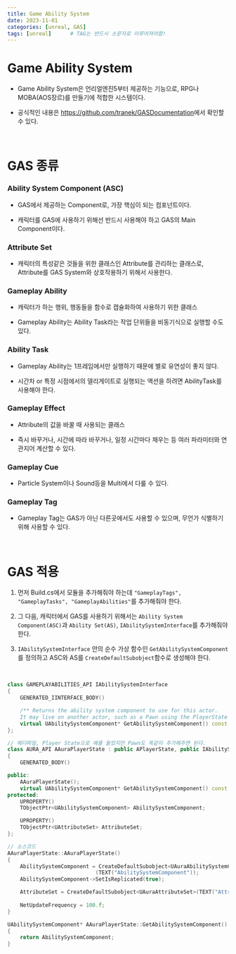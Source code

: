 ```yaml
---
title: Game Ability System
date: 2023-11-01
categories: [unreal, GAS]
tags: [unreal]		# TAG는 반드시 소문자로 이루어져야함!
---
```


**Game Ability System**
=============

* Game Ability System은 언리얼엔진5부터 제공하는 기능으로, RPG나 MOBA(AOS장르)를 만들기에 적합한 시스템이다.

* 공식적인 내용은 <https://github.com/tranek/GASDocumentation>에서 확인할 수 있다.

<br>

**GAS 종류**
=========

### Ability System Component (ASC)

* GAS에서 제공하는 Component로, 가장 핵심이 되는 컴포넌트이다.

* 캐릭터를 GAS에 사용하기 위해선 반드시 사용해야 하고 GAS의 Main Component이다.


### Attribute Set

* 캐릭터의 특성같은 것들을 위한 클래스인 Attribute를 관리하는 클래스로, Attribute를 GAS System와 상호작용하기 위해서 사용한다.


### Gameplay Ability

* 캐릭터가 하는 행위, 행동들을 함수로 캡슐화하여 사용하기 위한 클래스

* Gameplay Ability는 Ability Task라는 작업 단위들을 비동기식으로 실행할 수도 있다.

### Ability Task

* Gameplay Ability는 1프레임에서만 실행하기 때문에 별로 유연성이 좋지 않다.

* 시간차 or 특정 시점에서의 델리게이트로 실행되는 액션을 하려면 AbilityTask를 사용해야 한다.

### Gameplay Effect

* Attribute의 값을 바꿀 때 사용되는 클래스

* 즉시 바꾸거나, 시간에 따라 바꾸거나, 일정 시간마다 채우는 등 여러 파라미터와 연관지어 계산할 수 있다.

### Gameplay Cue

* Particle System이나 Sound등을 Multi에서 다룰 수 있다.


### Gameplay Tag

* Gameplay Tag는 GAS가 아닌 다른곳에서도 사용할 수 있으며, 무언가 식별하기 위해 사용할 수 있다.


<br>


**GAS 적용**
============

1. 먼저 Build.cs에서 모듈을 추가해줘야 하는데 `"GameplayTags", "GameplayTasks", "GameplayAbilities"`를 추가해줘야 한다.

2. 그 다음, 캐릭터에서 GAS를 사용하기 위해서는 `Ability System Component(ASC)`과 `Ability Set(AS)`, `IAbilitySystemInterface`를 추가해줘야 한다.

3. `IAbilitySystemInterface` 안의 순수 가상 함수인 `GetAbilitySystemComponent`를 정의하고 ASC와 AS를 `CreateDefaultSubobject`함수로 생성해야 한다.

<br>

```c++
class GAMEPLAYABILITIES_API IAbilitySystemInterface
{
	GENERATED_IINTERFACE_BODY()

	/** Returns the ability system component to use for this actor. 
	It may live on another actor, such as a Pawn using the PlayerState's component */
	virtual UAbilitySystemComponent* GetAbilitySystemComponent() const = 0;
};
```

```c++
// 헤더파일, Player State으로 예를 들었지만 Pawn도 똑같이 추가해주면 된다.
class AURA_API AAuraPlayerState : public APlayerState, public IAbilitySystemInterface
{
	GENERATED_BODY()

public:
	AAuraPlayerState();
	virtual UAbilitySystemComponent* GetAbilitySystemComponent() const;
protected:
	UPROPERTY()
	TObjectPtr<UAbilitySystemComponent> AbilitySystemComponent;

	UPROPERTY()
	TObjectPtr<UAttributeSet> AttributeSet;
};
```

```c++
// 소스코드
AAuraPlayerState::AAuraPlayerState()
{
	AbilitySystemComponent = CreateDefaultSubobject<UAuraAbilitySystemComponent>
                            (TEXT("AbilitySystemComponent"));
	AbilitySystemComponent->SetIsReplicated(true);

	AttributeSet = CreateDefaultSubobject<UAuraAttributeSet>(TEXT("AttributeSet"));
	
	NetUpdateFrequency = 100.f;
}

UAbilitySystemComponent* AAuraPlayerState::GetAbilitySystemComponent() const
{
	return AbilitySystemComponent;
}
```   

